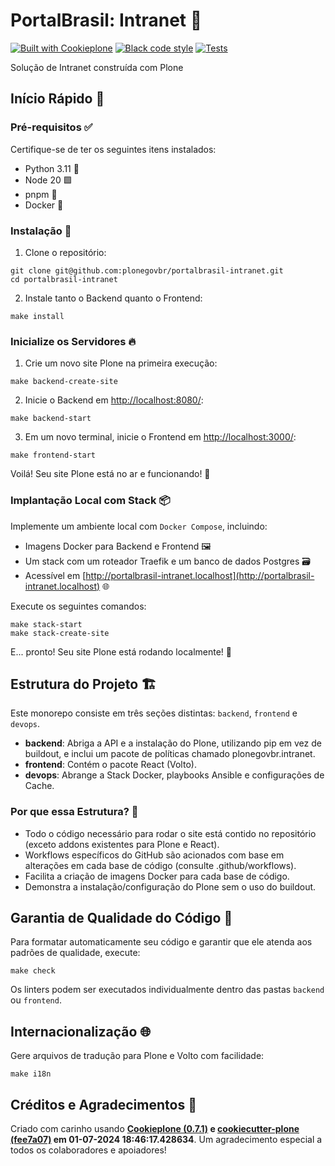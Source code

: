 # PortalBrasil: Intranet 🚀

[![Built with Cookieplone](https://img.shields.io/badge/built%20with-Cookieplone-0083be.svg?logo=cookiecutter)](https://github.com/plone/cookiecutter-plone/)
[![Black code style](https://img.shields.io/badge/code%20style-black-000000.svg)](https://github.com/ambv/black)
[![Tests](https://github.com/plonegovbr/portalbrasil-intranet/actions/workflows/main.yml/badge.svg)](https://github.com/plonegovbr/portalbrasil-intranet/actions/workflows/main.yml)

Solução de Intranet construída com Plone

## Início Rápido 🏁

### Pré-requisitos ✅

Certifique-se de ter os seguintes itens instalados:

- Python 3.11 🐍
- Node 20 🟩
- pnpm 🧶
- Docker 🐳

### Instalação 🔧

1. Clone o repositório:

```shell
git clone git@github.com:plonegovbr/portalbrasil-intranet.git
cd portalbrasil-intranet
```

2. Instale tanto o Backend quanto o Frontend:

```shell
make install
```

### Inicialize os Servidores 🔥

1. Crie um novo site Plone na primeira execução:

```shell
make backend-create-site
```

2. Inicie o Backend em [http://localhost:8080/](http://localhost:8080/):

```shell
make backend-start
```

3. Em um novo terminal, inicie o Frontend em [http://localhost:3000/](http://localhost:3000/):

```shell
make frontend-start
```

Voilá! Seu site Plone está no ar e funcionando! 🎉

### Implantação Local com Stack 📦

Implemente um ambiente local com `Docker Compose`, incluindo:

- Imagens Docker para Backend e Frontend 🖼️
- Um stack com um roteador Traefik e um banco de dados Postgres 🗃️
- Acessível em [http://portalbrasil-intranet.localhost](http://portalbrasil-intranet.localhost) 🌐

Execute os seguintes comandos:

```shell
make stack-start
make stack-create-site
```

E... pronto! Seu site Plone está rodando localmente! 🚀

## Estrutura do Projeto 🏗️

Este monorepo consiste em três seções distintas: `backend`, `frontend` e `devops`.

- **backend**: Abriga a API e a instalação do Plone, utilizando pip em vez de buildout, e inclui um pacote de políticas chamado plonegovbr.intranet.
- **frontend**: Contém o pacote React (Volto).
- **devops**: Abrange a Stack Docker, playbooks Ansible e configurações de Cache.

### Por que essa Estrutura? 🤔

- Todo o código necessário para rodar o site está contido no repositório (exceto addons existentes para Plone e React).
- Workflows específicos do GitHub são acionados com base em alterações em cada base de código (consulte .github/workflows).
- Facilita a criação de imagens Docker para cada base de código.
- Demonstra a instalação/configuração do Plone sem o uso do buildout.

## Garantia de Qualidade do Código 🧐

Para formatar automaticamente seu código e garantir que ele atenda aos padrões de qualidade, execute:

```shell
make check
```

Os linters podem ser executados individualmente dentro das pastas `backend` ou `frontend`.

## Internacionalização 🌐

Gere arquivos de tradução para Plone e Volto com facilidade:

```shell
make i18n
```

## Créditos e Agradecimentos 🙏

Criado com carinho usando **[Cookieplone (0.7.1)](https://github.com/plone/cookieplone) e [cookiecutter-plone (fee7a07)](https://github.com/plone/cookiecutter-plone/commit/fee7a0706481b17193a86f06cc674017580e0441) em 01-07-2024 18:46:17.428634**. Um agradecimento especial a todos os colaboradores e apoiadores!
